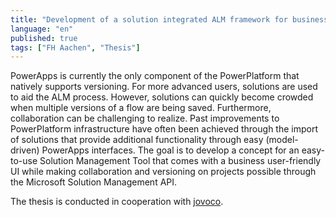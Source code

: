 ```yaml
---
title: "Development of a solution integrated ALM framework for business users."
language: "en"
published: true
tags: ["FH Aachen", "Thesis"]
---
```


PowerApps is currently the only component of the PowerPlatform that natively supports
versioning. For more advanced users, solutions are used to aid the ALM process. However,
solutions can quickly become crowded when multiple versions of a flow are being saved.
Furthermore, collaboration can be challenging to realize. Past improvements to PowerPlatform
infrastructure have often been achieved through the import of solutions that provide
additional functionality through easy (model-driven) PowerApps interfaces. The goal
is to develop a concept for an easy-to-use Solution Management Tool that comes with
a business user-friendly UI while making collaboration and versioning on projects possible
through the Microsoft Solution Management API.

The thesis is conducted in cooperation with [jovoco](https://www.jovoco.io/).
